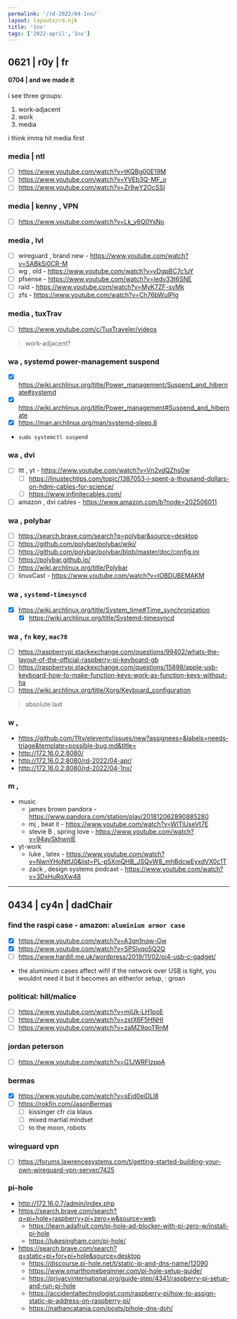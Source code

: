 ```yaml
---
permalink: '/rd-2022/04-1nx/'
layout: layouts/rd.njk
title: '1nx'
tags: ['2022-april','1nx']
---
```


## 0621 | r0y | fr

#### 0704 | and we made it

i see three groups:
1. work-adjacent
2. work
3. media

i think imma hit media first

### media | ntl
- [ ] https://www.youtube.com/watch?v=tKQBg00E19M
- [ ] https://www.youtube.com/watch?v=YVEb3Q-MF_o
- [ ] https://www.youtube.com/watch?v=Zr9wY2OcSSI

### media | kenny , VPN
- [ ] https://www.youtube.com/watch?v=Lk_v6Q0YsNo

### media , lvl
- [ ] wireguard , brand new - https://www.youtube.com/watch?v=SABkSi0CR-M
- [ ] wg , old - https://www.youtube.com/watch?v=yDgpBC7c1uY
- [ ] pfsense - https://www.youtube.com/watch?v=ledv33t6SNE
- [ ] raid - https://www.youtube.com/watch?v=MyK7ZF-svMk
- [ ] zfs - https://www.youtube.com/watch?v=Ch76bWulPlg

### media , tuxTrav
- [ ] https://www.youtube.com/c/TuxTraveler/videos

> work-adjacent?

### wa , systemd power-management suspend
- [x] https://wiki.archlinux.org/title/Power_management/Suspend_and_hibernate#systemd
- [x] https://wiki.archlinux.org/title/Power_management#Suspend_and_hibernate
- [x] https://man.archlinux.org/man/systemd-sleep.8
- `sudo systemctl suspend`

### wa , dvi
- [ ] ltt , yt - https://www.youtube.com/watch?v=Vn2vdQZhs0w
	- [ ] https://linustechtips.com/topic/1387053-i-spent-a-thousand-dollars-on-hdmi-cables-for-science/
	- [ ] https://www.infinitecables.com/
- [ ] amazon , dvi cables - https://www.amazon.com/b?node=202506011

### wa , polybar
- [ ] https://search.brave.com/search?q=polybar&source=desktop
- [ ] https://github.com/polybar/polybar/wiki/
- [ ] https://github.com/polybar/polybar/blob/master/doc/config.ini
- [ ] https://polybar.github.io/
- [ ] https://wiki.archlinux.org/title/Polybar
- [ ] linuxCast - https://www.youtube.com/watch?v=tOBDUBEMAKM

### wa , `systemd-timesyncd`
- [x] https://wiki.archlinux.org/title/System_time#Time_synchronization
	- [x] https://wiki.archlinux.org/title/Systemd-timesyncd

### wa , `fn` key, `mac78`
- [ ] https://raspberrypi.stackexchange.com/questions/99402/whats-the-layout-of-the-official-raspberry-pi-keyboard-gb
- [ ] https://raspberrypi.stackexchange.com/questions/15898/apple-usb-keyboard-how-to-make-function-keys-work-as-function-keys-without-ha
- [ ] https://wiki.archlinux.org/title/Xorg/Keyboard_configuration

> absolute last

### w , 
- https://github.com/11ty/eleventy/issues/new?assignees=&labels=needs-triage&template=possible-bug.md&title=
- http://172.16.0.2:8080/
- http://172.16.0.2:8080/rd-2022/04-apr/
- http://172.16.0.2:8080/rd-2022/04-1nx/

### m , 
- music
	- james brown pandora - https://www.pandora.com/station/play/201812062890885280
	- mj , beat it - https://www.youtube.com/watch?v=WlTlUseVt7E
	- stevie B , spring love - https://www.youtube.com/watch?v=94aySkhwnlE
- yt-work
	- luke , latex - https://www.youtube.com/watch?v=NwnYHoNtfJ0&list=PL-p5XmQHB_JSQvW8_mhBdcwEyxdVX0c1T
	- zack , design systems podcast - https://www.youtube.com/watch?v=3DxHuRqXw48


---

## 0434 | cy4n | dadChair

### find the raspi case - amazon: `aluminium armor case`
- [x] https://www.youtube.com/watch?v=A3qn1nqw-Gw
- [x] https://www.youtube.com/watch?v=SPSlyqo5Q2Q
- [ ] https://www.hardill.me.uk/wordpress/2019/11/02/pi4-usb-c-gadget/
- the aluminium cases affect wifi!
	if the network over USB is tight, you wouldnt need it
	but it becomes an either/or setup, : groan

### political: hill/malice
- [ ] https://www.youtube.com/watch?v=miUk-LH1poE
- [ ] https://www.youtube.com/watch?v=zstX6F5HNHI
- [ ] https://www.youtube.com/watch?v=zaMZ9qoTRnM

### jordan peterson
- [ ] https://www.youtube.com/watch?v=G1JWRFIzppA

### bermas
- [x] https://www.youtube.com/watch?v=sEjd0eiDLl8
- [ ] https://rokfin.com/JasonBermas
	- [ ] kissinger cfr cia klaus
	- [ ] mixed martial mindset
	- [ ] to the moon, robots

### wireguard vpn
- [ ] https://forums.lawrencesystems.com/t/getting-started-building-your-own-wireguard-vpn-server/7425

### pi-hole
- http://172.16.0.7/admin/index.php
- https://search.brave.com/search?q=pi+hole+raspberry+pi+zero+w&source=web
	- https://learn.adafruit.com/pi-hole-ad-blocker-with-pi-zero-w/install-pi-hole
	- https://lukesingham.com/pi-hole/
- https://search.brave.com/search?q=static+pi+for+pi+hole&source=desktop
	- https://discourse.pi-hole.net/t/static-ip-and-dns-name/12090
	- https://www.smarthomebeginner.com/pi-hole-setup-guide/
	- https://privacyinternational.org/guide-step/4341/raspberry-pi-setup-and-run-pi-hole
	- https://accidentaltechnologist.com/raspberry-pi/how-to-assign-static-ip-address-on-raspberry-pi/
	- https://nathancatania.com/posts/pihole-dns-doh/
























